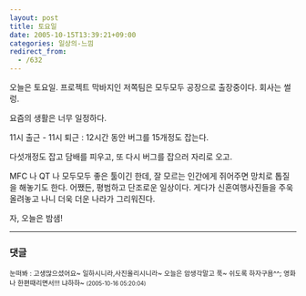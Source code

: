 ```yaml
---
layout: post
title: 토요일
date: 2005-10-15T13:39:21+09:00
categories: 일상의-느낌
redirect_from:
  - /632
---
```


오늘은 토요일. 프로젝트 막바지인 저쪽팀은 모두모두 공장으로 출장중이다. 회사는 썰렁.

요즘의 생활은 너무 일정하다.

11시 출근 - 11시 퇴근 : 12시간 동안 버그를 15개정도 잡는다.

다섯개정도 잡고 담배를 피우고, 또 다시 버그를 잡으러 자리로 오고.

MFC 나 QT 나 모두모두 좋은 툴이긴 한데, 잘 모르는 인간에게 쥐어주면 망치로 톱질을 해놓기도 한다. 어쨌든, 평범하고 단조로운 일상이다. 게다가 신혼여행사진들을 주욱 올려놓고 나니 더욱 더운 나라가 그리워진다.

자, 오늘은 밤샘!

* * *

### 댓글



<!--- cmt:1047 --->
<!--- mail: --->
<!--- parent:0 --->

<small class=comment>눈떠봐 : 고생많으셨어요~ 일하시니라,사진올리시니라~ 오늘은 암생각말고 푹~ 쉬도록 하자구욤^^; 영화나 한편때리면서!!! 냐하하~ <small>(2005-10-16 05:20:04)</small></small>

